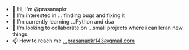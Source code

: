 - 👋 Hi, I’m @prasanapkr
- 👀 I’m interested in ... finding bugs and fixing it
- 🌱 I’m currently learning ...Python and dsa
- 💞️ I’m looking to collaborate on ...small projects where i can leran new things 
- 📫 How to reach me ...prasanapkr143@gmail.com

<!---
prasanapkr/prasanapkr is a ✨ special ✨ repository because its `README.md` (this file) appears on your GitHub profile.
You can click the Preview link to take a look at your changes.
--->
